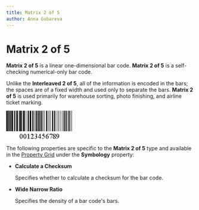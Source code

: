 ```yaml
---
title: Matrix 2 of 5
author: Anna Gubareva
---
```

# Matrix 2 of 5

**Matrix 2 of 5** is a linear one-dimensional bar code. **Matrix 2 of 5** is a self-checking numerical-only bar code.

Unlike the **Interleaved 2 of 5**, all of the information is encoded in the bars; the spaces are of a fixed width and used only to separate the bars. **Matrix 2 of 5** is used primarily for warehouse sorting, photo finishing, and airline ticket marking.

![](../../../../../images/eurd-win-bar-code-matrix-2-of-5.png)

The following properties are specific to the **Matrix 2 of 5** type and available in the [Property Grid](../../report-designer-tools/ui-panels/property-grid-tabbed-view.md) under the **Symbology** property:

* **Calculate a Checksum**

    Specifies whether to calculate a checksum for the bar code.

* **Wide Narrow Ratio**

    Specifies the density of a bar code's bars.